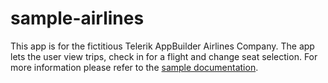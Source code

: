 sample-airlines
===============

This app is for the fictitious Telerik AppBuilder Airlines Company. The app lets the user view trips, check in for a flight and change seat selection.
For more information please refer to the [sample documentation](http://docs.telerik.com/platform/appbuilder/sample-apps/airlines-app).
